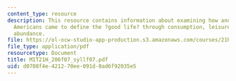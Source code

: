```yaml
---
content_type: resource
description: This resource contains information about examining how and why twentieth-century
  Americans came to define the ?good life? through consumption, leisure, and material
  abundance.
file: https://ol-ocw-studio-app-production.s3.amazonaws.com/courses/21h-206-american-consumer-culture-fall-2007/d0708f4e421270ee091d0ad6f92035e5_MIT21H_206f07_syllf07.pdf
file_type: application/pdf
resourcetype: Document
title: MIT21H_206f07_syllf07.pdf
uid: d0708f4e-4212-70ee-091d-0ad6f92035e5
---
```

